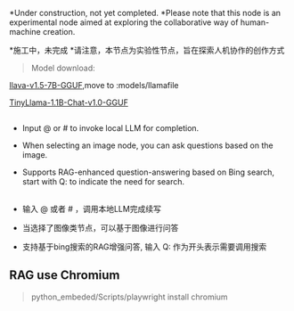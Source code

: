 *Under construction, not yet completed.
*Please note that this node is an experimental node aimed at exploring the collaborative way of human-machine creation.

*施工中，未完成
*请注意，本节点为实验性节点，旨在探索人机协作的创作方式

> Model download:

[llava-v1.5-7B-GGUF](https://huggingface.co/jartine/llava-v1.5-7B-GGUF/resolve/main/llava-v1.5-7b-q4.llamafile?download=true),move to :models/llamafile

[TinyLlama-1.1B-Chat-v1.0-GGUF](https://huggingface.co/jartine/TinyLlama-1.1B-Chat-v1.0-GGUF/tree/main)


## 
- Input @ or # to invoke local LLM for completion.

- When selecting an image node, you can ask questions based on the image.

- Supports RAG-enhanced question-answering based on Bing search, start with Q: to indicate the need for search.


## 


- 输入 @ 或者 # ，调用本地LLM完成续写

- 当选择了图像类节点，可以基于图像进行问答

- 支持基于bing搜索的RAG增强问答, 输入 Q: 作为开头表示需要调用搜索


## RAG use Chromium

> python_embeded/Scripts/playwright install chromium


